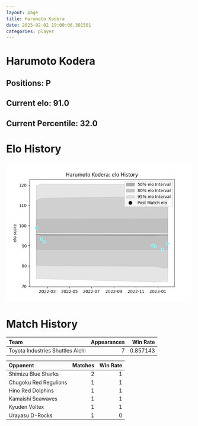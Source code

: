 ```yaml
---  
layout: page  
title: Harumoto Kodera  
date: 2023-02-02 19:00:06.301501  
categories: player  
---
```

# Harumoto Kodera

## Positions: P

## Current elo: 91.0

## Current Percentile: 32.0

# Elo History


![elo history](history_HarumotoKodera.png)
# Match History


| Team                             |   Appearances |   Win Rate |
|:---------------------------------|--------------:|-----------:|
| Toyota Industries Shuttles Aichi |             7 |   0.857143 |

| Opponent              |   Matches |   Win Rate |
|:----------------------|----------:|-----------:|
| Shimizu Blue Sharks   |         2 |          1 |
| Chugoku Red Regulions |         1 |          1 |
| Hino Red Dolphins     |         1 |          1 |
| Kamaishi Seawaves     |         1 |          1 |
| Kyuden Voltex         |         1 |          1 |
| Urayasu D-Rocks       |         1 |          0 |